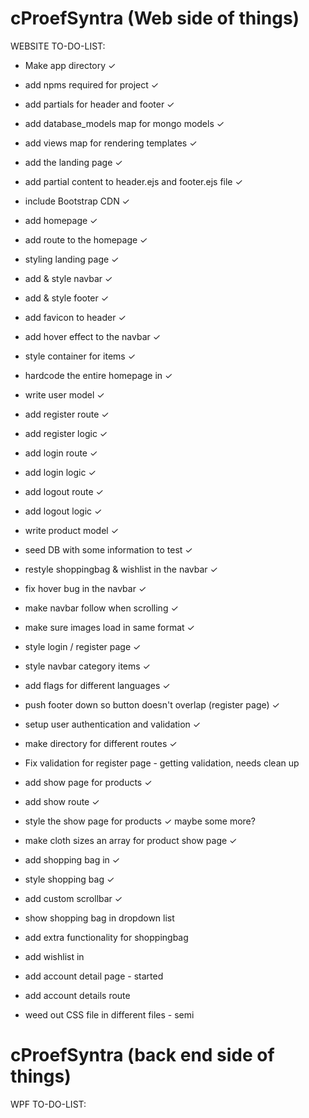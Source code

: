 # cProefSyntra (Web side of things)

WEBSITE TO-DO-LIST: 

* Make app directory ✓
* add npms required for project ✓
* add partials for header and footer ✓
* add database_models map for mongo models ✓
* add views map for rendering templates ✓
* add the landing page ✓
* add partial content to header.ejs and footer.ejs file ✓
* include Bootstrap CDN ✓
* add homepage ✓
* add route to the homepage ✓
* styling landing page ✓
* add & style navbar ✓
* add & style footer ✓
* add favicon to header ✓
* add hover effect to the navbar ✓
* style container for items ✓
* hardcode the entire homepage in ✓
* write user model ✓
* add register route ✓
* add register logic ✓
* add login route ✓
* add login logic ✓
* add logout route ✓
* add logout logic ✓
* write product model ✓
* seed DB with some information to test ✓
* restyle shoppingbag & wishlist in the navbar ✓
* fix hover bug in the navbar ✓
* make navbar follow when scrolling ✓
* make sure images load in same format ✓
* style login / register page ✓
* style navbar category items ✓
* add flags for different languages ✓
* push footer down so button doesn't overlap (register page) ✓
* setup user authentication and validation ✓
* make directory for different routes ✓
* Fix validation for register page - getting validation, needs clean up
* add show page for products ✓
* add show route ✓
* style the show page for products ✓ maybe some more?
* make cloth sizes an array for product show page ✓
* add shopping bag in ✓
* style shopping bag ✓
* add custom scrollbar ✓
* show shopping bag in dropdown list
* add extra functionality for shoppingbag
* add wishlist in
* add account detail page - started
* add account details route

* weed out CSS file in different files - semi


# cProefSyntra (back end side of things)

WPF TO-DO-LIST: